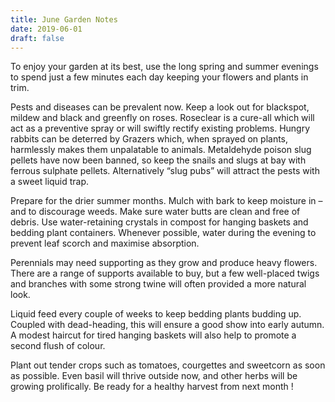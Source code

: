 ```yaml
---
title: June Garden Notes
date: 2019-06-01
draft: false
---
```


To enjoy your garden at its best, use the long spring and summer evenings to spend just a few minutes each day keeping your flowers and plants in trim.

Pests and diseases can be prevalent now. Keep a look out for blackspot, mildew and black and greenfly on roses. Roseclear is a cure-all which will act as a preventive spray or will swiftly rectify existing problems. Hungry rabbits can be deterred by Grazers which, when sprayed on plants, harmlessly makes them unpalatable to animals. Metaldehyde poison slug pellets have now been banned, so keep the snails and slugs at bay with ferrous sulphate pellets. Alternatively “slug pubs” will attract the pests with a sweet liquid trap.

Prepare for the drier summer months. Mulch with bark to keep moisture in – and to discourage weeds. Make sure water butts are clean and free of debris. Use water-retaining crystals in compost for hanging baskets and bedding plant containers. Whenever possible, water during the evening to prevent leaf scorch and maximise absorption.

Perennials may need supporting as they grow and produce heavy flowers. There are a range of supports available to buy, but a few well-placed twigs and branches with some strong twine will often provided a more natural look.

Liquid feed every couple of weeks to keep bedding plants budding up. Coupled with dead-heading, this will ensure a good show into early autumn. A modest haircut for tired hanging baskets will also help to promote a second flush of colour.

Plant out tender crops such as tomatoes, courgettes and sweetcorn as soon as possible. Even basil will thrive outside now, and other herbs will be growing prolifically. Be ready for a healthy harvest from next month !
